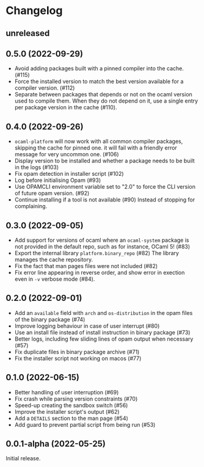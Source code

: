 # Changelog

## unreleased

## 0.5.0 (2022-09-29)

- Avoid adding packages built with a pinned compiler into the cache. (#115)
- Force the installed version to match the best version available for a compiler
  version. (#112)
- Separate between packages that depends or not on the ocaml version used to
  compile them. When they do not depend on it, use a single entry per package
  version in the cache (#110).

## 0.4.0 (2022-09-26)

- `ocaml-platform` will now work with all common compiler packages, skipping the
  cache for pinned one. it will fail with a friendly error message for very
  uncommon one. (#106)
- Display version to be installed and whether a package needs to be built in the
  logs (#103)
- Fix opam detection in installer script (#102)
- Log before initialising Opam (#93)
- Use OPAMCLI environment variable set to "2.0" to force the CLI version of
  future opam version. (#92)
- Continue installing if a tool is not available (#90)
  Instead of stopping for complaining.

## 0.3.0 (2022-09-05)

- Add support for versions of ocaml where an `ocaml-system` package is not
  provided in the default repo, such as for instance, OCaml 5! (#83)
- Export the internal library `platform.binary_repo` (#82)
  The library manages the cache repository.
- Fix the fact that man pages files were not included (#82)
- Fix error line appearing in reverse order, and show error in exection even in
  `-v` verbose mode (#84).

## 0.2.0 (2022-09-01)

- Add an `available` field with `arch` and `os-distribution` in the opam files
  of the binary package (#74)
- Improve logging behaviour in case of user interrupt (#80)
- Use an install file instead of install instruction in binary package (#73)
- Better logs, including few sliding lines of opam output when necessary (#57)
- Fix duplicate files in binary package archive (#71)
- Fix the installer script not working on macos (#77)

## 0.1.0 (2022-06-15)

- Better handling of user interruption (#69)
- Fix crash while parsing version constraints (#70)
- Speed-up creating the sandbox switch (#56)
- Improve the installer script's output (#62)
- Add a `DETAILS` section to the man page (#54)
- Add guard to prevent partial script from being run (#53)

## 0.0.1-alpha (2022-05-25)

Initial release.
